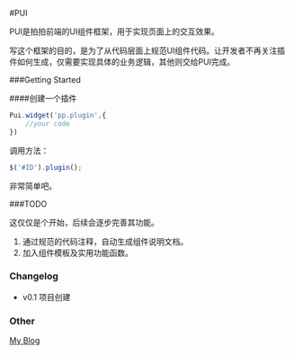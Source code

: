 #PUI

PUI是拍拍前端的UI组件框架，用于实现页面上的交互效果。

写这个框架的目的，是为了从代码层面上规范UI组件代码。让开发者不再关注插件如何生成，仅需要实现具体的业务逻辑，其他则交给PUI完成。

###Getting Started

####创建一个插件
```js
Pui.widget('pp.plugin',{
    //your code
})
```
调用方法：
```js
$('#ID').plugin();
```

非常简单吧。


###TODO

这仅仅是个开始，后续会逐步完善其功能。

1. 通过规范的代码注释，自动生成组件说明文档。
2. 加入组件模板及实用功能函数。

### Changelog
* v0.1 项目创建

### Other
[My Blog](http://www.ghugo.com)
